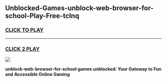 
## Unblocked-Games-unblock-web-browser-for-school-Play-Free-tclnq
<h3>
<a href="https://premium76.site?title=unblock-web-browser-for-school&ref=21A">CLICK TO PLAY</a></h3>
<hr>

<h3>
<a href="https://premium76.site?title=unblock-web-browser-for-school&ref=21A">CLICK 2 PLAY</a>
  
</h3>

<a href="https://premium76.site?title=unblock-web-browser-for-school&ref=21A"><img src="https://clearcache.store/games.png"></a>


**unblock-web-browser-for-school games unblocked: Your Gateway to Fun and Accessible Online Gaming**

